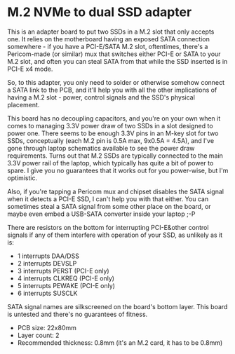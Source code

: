# M.2 NVMe to dual SSD adapter

This is an adapter board to put two SSDs in a M.2 slot that only accepts one.
It relies on the motherboard having an exposed SATA connection somewhere -
if you have a PCI-E/SATA M.2 slot, oftentimes, there's a Pericom-made (or similar) mux
that switches either PCI-E or SATA to your M.2 slot,
and often you can steal SATA from that while the SSD inserted is in PCI-E x4 mode.

So, to this adapter, you only need to solder or otherwise somehow connect a SATA link to the PCB,
and it'll help you with all the other implications of having a M.2 slot - power,
control signals and the SSD's physical placement.

This board has no decoupling capacitors, and you're on your own when it comes to managing 3.3V power draw
of two SSDs in a slot designed to power one. There seems to be enough 3.3V pins in an M-key slot for two SSDs,
conceptually (each M.2 pin is 0.5A max, 9x0.5A = 4.5A), and I've gone through laptop schematics available to
see the power draw requirements. Turns out that M.2 SSDs are typically connected to the main 3.3V power rail
of the laptop, which typically has quite a bit of power to spare.
I give you no guarantees that it works out for you power-wise, but I'm optimistic.

Also, if you're tapping a Pericom mux and chipset disables the SATA signal when it detects a PCI-E SSD, I can't help you with 
that either. You can sometimes steal a SATA signal from some other place on the board, or maybe even embed a USB-SATA 
converter inside your laptop ;-P

There are resistors on the bottom for interrupting PCI-E&other control signals
if any of them interfere with operation of your SSD, as unlikely as it is:

* 1 interrupts DAA/DSS
* 2 interrupts DEVSLP
* 3 interrupts PERST (PCI-E only)
* 4 interrupts CLKREQ (PCI-E only)
* 5 interrupts PEWAKE (PCI-E only)
* 6 interrupts SUSCLK

SATA signal names are silkscreened on the board's bottom layer.
This board is untested and there's no guarantees of fitness.

- PCB size: 22x80mm
- Layer count: 2
- Recommended thickness: 0.8mm (it's an M.2 card, it has to be 0.8mm)
